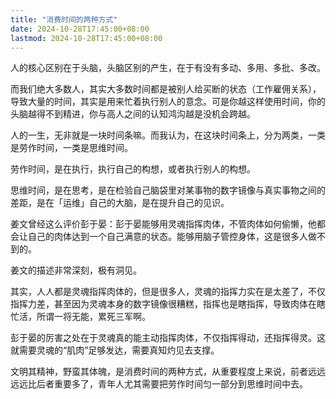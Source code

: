 ```yaml
---
title: "消费时间的两种方式"
date: 2024-10-28T17:45:00+08:00
lastmod: 2024-10-28T17:45:00+08:00
---
```


人的核心区别在于头脑，头脑区别的产生，在于有没有多动、多用、多批、多改。

<!--more-->

而我们绝大多数人，其实大多数时间都是被别人给买断的状态（工作雇佣关系），导致大量的时间，其实是用来忙着执行别人的意念。可是你越这样使用时间，你的头脑越得不到精进，你与高人之间的认知鸿沟越是没机会跨越。

人的一生，无非就是一块时间条嘛。而我认为，在这块时间条上，分为两类，一类是劳作时间，一类是思维时间。

劳作时间，是在执行，执行自己的构想，或者执行别人的构想。

思维时间，是在思考，是在检验自己脑袋里对某事物的数字镜像与真实事物之间的差距，是在「运维」自己的大脑，是在提升自己的见识。

姜文曾经这么评价彭于晏：彭于晏能够用灵魂指挥肉体，不管肉体如何偷懒，他都会让自己的肉体达到一个自己满意的状态。能够用脑子管控身体，这是很多人做不到的。

姜文的描述非常深刻，极有洞见。

其实，人人都是灵魂指挥肉体的，但是很多人，灵魂的指挥力实在是太差了，不仅指挥力差，甚至因为灵魂本身的数字镜像很糟糕，指挥也是瞎指挥，导致肉体在瞎忙活，所谓一将无能，累死三军啊。

彭于晏的厉害之处在于灵魂真的能主动指挥肉体，不仅指挥得动，还指挥得灵。这就需要灵魂的“肌肉”足够发达，需要真知灼见去支撑。

文明其精神，野蛮其体魄，是消费时间的两种方式，从重要程度上来说，前者远远远远比后者重要多了，青年人尤其需要把劳作时间匀一部分到思维时间中去。
